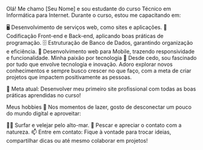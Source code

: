 Olá! Me chamo [Seu Nome] e sou estudante do curso Técnico em Informática para Internet. Durante o curso, estou me capacitando em:

🖥️ Desenvolvimento de serviços web, como sites e aplicações.
🎨 Codificação Front-end e Back-end, aplicando boas práticas de programação.
🗄️ Estruturação de Banco de Dados, garantindo organização e eficiência.
📱 Desenvolvimento web para Mobile, trazendo responsividade e funcionalidade.
Minha paixão por tecnologia 🚀
Desde cedo, sou fascinado por tudo que envolve tecnologia e inovação. Adoro explorar novos conhecimentos e sempre busco crescer
no que faço, com a meta de criar projetos que impactem positivamente as pessoas.

🎯 Meta atual: Desenvolver meu primeiro site profissional com todas as boas práticas aprendidas no curso!

Meus hobbies 🌊
Nos momentos de lazer, gosto de desconectar um pouco do mundo digital e aproveitar:

🏄‍♂️ Surfar e velejar pelo alto-mar.
🎣 Pescar e apreciar o contato com a natureza.
📫 Entre em contato: Fique à vontade para trocar ideias, compartilhar dicas ou até mesmo colaborar em projetos!

